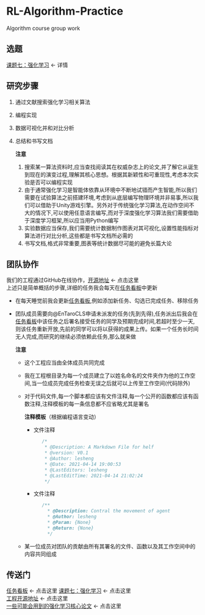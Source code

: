 <!--
 * @Description: A Help File
 * @version: V1.0
 * @Author: lesheng
 * @Date: 2021-04-14 19:00:53
 * @LastEditors: lesheng
 * @LastEditTime: 2021-04-15 19:12:06
-->

# RL-Algorithm-Practice

Algorithm course group work

## 选题

[课题七：强化学习](./Reference/课题七：强化学习.pdf) <- 详情

## 研究步骤

1. 通过文献搜索强化学习相关算法
2. 编程实现
3. 数据可视化并和对比分析
4. 总结和书写文档

    __注意__
    1. 搜索某一算法资料时,应当查找阅读其在权威杂志上的论文,并了解它从诞生到现在的演变过程,理解其核心思想。根据其新颖性和可重现性,考虑本次实验是否可以编程实现
    2. 由于通常强化学习是智能体依靠从环境中不断地试错而产生智能,所以我们需要在试验算法之前搭建环境,考虑到从底层编写物理环境并非易事,所以我们可以借助于Unity游戏引擎。另外对于传统强化学习算法,在动作空间不大的情况下,可以使用任意语言编写,而对于深度强化学习算法我们需要借助于深度学习框架,所以应当用Python编写
    3. 实验数据应当保存,我们需要统计数据制作图表对其可视化,设置性能指标对算法进行对比分析,这些都是书写文档所必需的
    4. 书写文档,格式非常重要,图表等统计数据尽可能的避免长篇大论

## 团队协作

我们的工程通过GitHub在线协作，[开源地址](https://github.com/EnTaroCLS/RL-Algorithm-Practice.git) <- 点击这里  
上述只是简单概括的步骤,详细的任务我会每天在[任务看板](./TaskBoard.md)中更新

* 在每天睡觉前我会更新[任务看板](./TaskBoard.md),例如添加新任务、勾选已完成任务、移除任务
* 团队成员需要向@EnTaroCLS申请未派发的任务(先到先得),任务派出后我会在[任务看板](./TaskBoard.md)中该任务之后署名接受任务的同学及预期完成时间,若超时至少一天,则该任务重新开放,先前的同学可以将以获得的成果上传。如果一个任务长时间无人完成,而研究的继续必须依赖此任务,那么就来做

    __注意__  
  * 这个工程应当由全体成员共同完成
  * 我在工程根目录为每一个成员建立了以姓名命名的文件夹作为他的工作空间,当一位成员完成任务检查无误之后就可以上传至工作空间(代码除外)
  * 对于代码文件,每一个脚本都应该有文件注释,每一个公开的函数都应该有函数注释,注释模板的每一条信息都不应省略尤其是署名
  
    __注释模板__（根据编程语言变动）  
    * 文件注释

        ```C#
           /*
            * @Description: A Markdown File for helf
            * @version: V0.1
            * @Author: lesheng
            * @Date: 2021-04-14 19:00:53
            * @LastEditors: lesheng
            * @LastEditTime: 2021-04-14 21:02:24
            */
        ```

    * 文件注释

        ```C#
           /**
             * @Description: Contral the movement of agent
             * @Author: lesheng
             * @Param: {None}
             * @Return: {None}
             */
        ```

  * 某一位成员对团队的贡献由所有其署名的文件、函数以及其工作空间中的内容共同组成

## 传送门

[任务看板](./TaskBoard.md) <- 点击这里
[课题七：强化学习](./Reference/课题七：强化学习.pdf) <- 点击这里  
[工程开源地址](https://github.com/EnTaroCLS/RL-Algorithm-Practice.git) <- 点击这里  
[一些可能会用到的强化学习核心论文](./Reference/RLPaperSummary.md) <- 点击这里  
